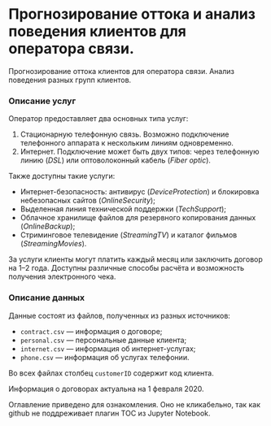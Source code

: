 # Прогнозирование оттока и анализ поведения клиентов для оператора связи.

Прогнозирование оттока клиентов для оператора связи. Анализ поведения разных групп клиентов.

### Описание услуг

Оператор предоставляет два основных типа услуг: 

1. Стационарную телефонную связь. Возможно подключение телефонного аппарата к нескольким линиям одновременно.
2. Интернет. Подключение может быть двух типов: через телефонную линию (*DSL*) или оптоволоконный кабель (*Fiber optic*).  

Также доступны такие услуги:

- Интернет-безопасность: антивирус (*DeviceProtection*) и блокировка небезопасных сайтов (*OnlineSecurity*);
- Выделенная линия технической поддержки (*TechSupport*);
- Облачное хранилище файлов для резервного копирования данных (*OnlineBackup*);
- Стриминговое телевидение (*StreamingTV*) и каталог фильмов (*StreamingMovies*).

За услуги клиенты могут платить каждый месяц или заключить договор на 1–2 года. Доступны различные способы расчёта и возможность получения электронного чека.

### Описание данных

Данные состоят из файлов, полученных из разных источников:

- `contract.csv` — информация о договоре;
- `personal.csv` — персональные данные клиента;
- `internet.csv` — информация об интернет-услугах;
- `phone.csv` — информация об услугах телефонии.

Во всех файлах столбец `customerID` содержит код клиента.

Информация о договорах актуальна на 1 февраля 2020.

Оглавление приведено для ознакомления. Оно не кликабельно, так как github не поддреживает плагин TOC из Jupyter Notebook.
